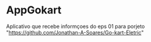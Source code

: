 # AppGokart
Aplicativo que recebe informçoes do eps 01
para porjeto "https://github.com/Jonathan-A-Soares/Go-kart-Eletric"
